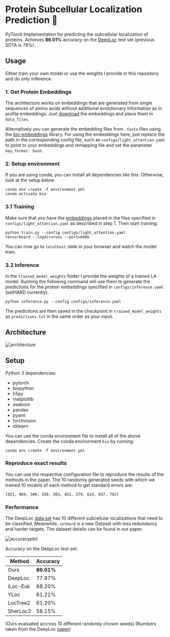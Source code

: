  # Protein Subcellular Localization Prediction :microscope:

PyTorch Implementation for predicting the subcellular localization of proteins.
Achieves **86.01%** accuracy on the [DeepLoc](https://academic.oup.com/bioinformatics/article/33/21/3387/3931857) test set
(previous SOTA is 78%).

## Usage
Either train your own model or use the weights I provide in this repository and do only inference.

### 1. Get Protein Embeddings
The architecture works on embeddings that are generated from single sequences of amino acids without additional evolutionary
information as in profile embeddings. 
Just [download](https://drive.google.com/drive/folders/1Qsu8uvPuWr7e0sOdjBAsWQW7KvHcSo1y?usp=sharing) 
the embeddings and place them in `data_files`. 

Alternatively you can generate the embedding files from ``.fasta`` files using the 
[bio-embeddings](https://pypi.org/project/bio-embeddings/) library. For using the embeddings here, just replace the path 
in the corresponding config file, such as `configs/light_attention.yaml` to point to your embeddings and remapping file and set
the parameter `key_format: hash`.

### 2. Setup environment
If you are using conda, you can install all dependencies like this. Otherwise, look at the setup below.
```
conda env create -f environment.yml
conda activate bio
```
### 3.1 Training
Make sure that you have the [embeddings](https://drive.google.com/drive/folders/1Qsu8uvPuWr7e0sOdjBAsWQW7KvHcSo1y?usp=sharing) 
placed in the files specified in `configs/light_attention.yaml` as described in step 1. Then start training:
```
python train.py --config configs/light_attention.yaml
tensorboard --logdir=runs --port=6006
```
You can now go to `localhost:6006` in your browser and watch the model train.

### 3.2 Inference

In the `trained_model_weights` folder I provide the weights of a trained LA model. Running the following command will use
them to generate the predictions for the protein embeddings specified in `configs/inference.yaml` (setHARD currently).
```
python inference.py --config configs/inference.yaml
```
The predictions are then saved in the checkpoint in `trained_model_weights` as `predictions.txt` in the same order as your input.

## Architecture

![architecture](https://github.com/HannesStark/protein-localization/blob/master/.architecture.png)

## Setup

Python 3 dependencies:

- pytorch 
- biopython
- h5py
- matplotlib
- seaborn
- pandas
- pyaml
- torchvision
- sklearn

You can use the conda environment file to install all of the above dependencies. Create the conda environment `bio` by running:
```
conda env create -f environment.yml
```

### Reproduce exact results
You can use the respective configuration file to reproduce the results of the methods in the paper. The 10 randomly 
generated seeds with which we trained 10 models of each method to get standard errors are:
```
[921, 969, 309, 559, 303, 451, 279, 624, 657, 702]
```


### Performance

The DeepLoc [data set](http://www.cbs.dtu.dk/services/DeepLoc/data.php) has 10 different subcellular localizations
that need to be classified.
Meanwhile, `setHard` is a new Dataset with less redundancy and harder targets. The dataset details can be found in our paper.

![accuracyplot](https://github.com/HannesStark/protein-localization/blob/master/.accuracy.png)


Accuracy on the DeepLoc test set:

| Method | Accuracy |
| --- | --- |
| Ours | **86.01%** |
| DeepLoc | 77.97% |
| iLoc-Euk | 68.20% |
| YLoc | 61.22% |
| LocTree2 | 61.20% |
| SherLoc2 | 58.15% |

(Ours evaluated accross 10 different randomly chosen seeds)
(Numbers taken from the DeepLoc [paper](https://academic.oup.com/bioinformatics/article/33/21/3387/3931857))
